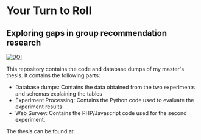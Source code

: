 # Your Turn to Roll
## Exploring gaps in group recommendation research

[![DOI](https://zenodo.org/badge/374989715.svg)](https://zenodo.org/badge/latestdoi/374989715)

This repository contains the code and database dumps of my master's thesis. 
It contains the following parts:
* Database dumps: Contains the data obtained from the two experiments and schemas explaining the tables
* Experiment Processing: Contains the Python code used to evaluate the experiment results
* Web Survey: Contains the PHP/Javascript code used for the second experiment.

The thesis can be found at: 
 
